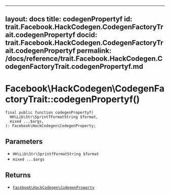 
***

layout: docs
title: codegenPropertyf
id: trait.Facebook.HackCodegen.CodegenFactoryTrait.codegenPropertyf
docid: trait.Facebook.HackCodegen.CodegenFactoryTrait.codegenPropertyf
permalink: /docs/reference/trait.Facebook.HackCodegen.CodegenFactoryTrait.codegenPropertyf.md
---







# Facebook\\HackCodegen\\CodegenFactoryTrait::codegenPropertyf()




``` Hack
final public function codegenPropertyf(
  HH\Lib\Str\SprintfFormatString $format,
  mixed ...$args,
): Facebook\HackCodegen\CodegenProperty;
```




## Parameters




- ` HH\Lib\Str\SprintfFormatString $format `
- ` mixed ...$args `




## Returns




+ [` Facebook\HackCodegen\CodegenProperty `](<class.Facebook.HackCodegen.CodegenProperty.md>)